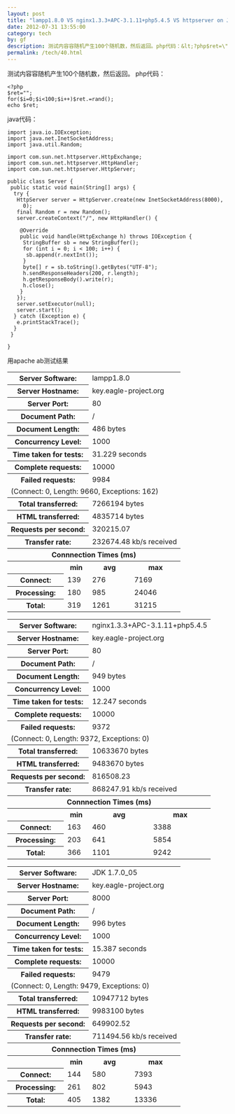 ```yaml
---
layout: post
title: "lampp1.8.0 VS nginx1.3.3+APC-3.1.11+php5.4.5 VS httpserver on JDK 1.7.0_05"
date: 2012-07-31 13:55:00
category: tech
by: gf
description: 测试内容容随机产生100个随机数，然后返回。php代码：&lt;?php$ret=\"\";for($i=0;$i
permalink: /tech/40.html
---
```

测试内容容随机产生100个随机数，然后返回。 php代码：

    <?php
    $ret="";
    for($i=0;$i<100;$i++)$ret.=rand();
    echo $ret;

java代码：

    import java.io.IOException;
    import java.net.InetSocketAddress;
    import java.util.Random;
    
    import com.sun.net.httpserver.HttpExchange;
    import com.sun.net.httpserver.HttpHandler;
    import com.sun.net.httpserver.HttpServer;
    
    public class Server {
     public static void main(String[] args) {
      try {
       HttpServer server = HttpServer.create(new InetSocketAddress(8000),
         0);
       final Random r = new Random();
       server.createContext("/", new HttpHandler() {
    
        @Override
        public void handle(HttpExchange h) throws IOException {
         StringBuffer sb = new StringBuffer();
         for (int i = 0; i < 100; i++) {
          sb.append(r.nextInt());
         }
         byte[] r = sb.toString().getBytes("UTF-8");
         h.sendResponseHeaders(200, r.length);
         h.getResponseBody().write(r);
         h.close();
        }
       });
       server.setExecutor(null); 
       server.start();
      } catch (Exception e) {
       e.printStackTrace();
      }
     }
    
    }

用apache ab测试结果

<table> 
 <tbody>
  <tr>
   <th colspan="2">Server Software:</th>
   <td colspan="2">lampp1.8.0</td>
  </tr> 
  <tr>
   <th colspan="2">Server Hostname:</th>
   <td colspan="2">key.eagle-project.org</td>
  </tr> 
  <tr>
   <th colspan="2">Server Port:</th>
   <td colspan="2">80</td>
  </tr> 
  <tr>
   <th colspan="2">Document Path:</th>
   <td colspan="2">/</td>
  </tr> 
  <tr>
   <th colspan="2">Document Length:</th>
   <td colspan="2">486 bytes</td>
  </tr> 
  <tr>
   <th colspan="2">Concurrency Level:</th>
   <td colspan="2">1000</td>
  </tr> 
  <tr>
   <th colspan="2">Time taken for tests:</th>
   <td colspan="2">31.229 seconds</td>
  </tr> 
  <tr>
   <th colspan="2">Complete requests:</th>
   <td colspan="2">10000</td>
  </tr> 
  <tr>
   <th colspan="2">Failed requests:</th>
   <td colspan="2">9984</td>
  </tr> 
  <tr>
   <td colspan="4"> (Connect: 0, Length: 9660, Exceptions: 162)</td>
  </tr> 
  <tr>
   <th colspan="2">Total transferred:</th>
   <td colspan="2">7266194 bytes</td>
  </tr> 
  <tr>
   <th colspan="2">HTML transferred:</th>
   <td colspan="2">4835714 bytes</td>
  </tr> 
  <tr>
   <th colspan="2">Requests per second:</th>
   <td colspan="2">320215.07</td>
  </tr> 
  <tr>
   <th colspan="2">Transfer rate:</th>
   <td colspan="2">232674.48 kb/s received</td>
  </tr> 
  <tr>
   <th colspan="4">Connnection Times (ms)</th>
  </tr> 
  <tr>
   <th>&nbsp;</th> 
   <th>min</th> 
   <th>avg</th> 
   <th>max</th>
  </tr> 
  <tr>
   <th>Connect:</th>
   <td> 139</td>
   <td> 276</td>
   <td> 7169</td>
  </tr> 
  <tr>
   <th>Processing:</th>
   <td> 180</td>
   <td> 985</td>
   <td>24046</td>
  </tr> 
  <tr>
   <th>Total:</th>
   <td> 319</td>
   <td> 1261</td>
   <td>31215</td>
  </tr> 
 </tbody>
</table>

<table> 
 <tbody>
  <tr>
   <th colspan="2">Server Software:</th>
   <td colspan="2">nginx1.3.3+APC-3.1.11+php5.4.5</td>
  </tr> 
  <tr>
   <th colspan="2">Server Hostname:</th>
   <td colspan="2">key.eagle-project.org</td>
  </tr> 
  <tr>
   <th colspan="2">Server Port:</th>
   <td colspan="2">80</td>
  </tr> 
  <tr>
   <th colspan="2">Document Path:</th>
   <td colspan="2">/</td>
  </tr> 
  <tr>
   <th colspan="2">Document Length:</th>
   <td colspan="2">949 bytes</td>
  </tr> 
  <tr>
   <th colspan="2">Concurrency Level:</th>
   <td colspan="2">1000</td>
  </tr> 
  <tr>
   <th colspan="2">Time taken for tests:</th>
   <td colspan="2">12.247 seconds</td>
  </tr> 
  <tr>
   <th colspan="2">Complete requests:</th>
   <td colspan="2">10000</td>
  </tr> 
  <tr>
   <th colspan="2">Failed requests:</th>
   <td colspan="2">9372</td>
  </tr> 
  <tr>
   <td colspan="4"> (Connect: 0, Length: 9372, Exceptions: 0)</td>
  </tr> 
  <tr>
   <th colspan="2">Total transferred:</th>
   <td colspan="2">10633670 bytes</td>
  </tr> 
  <tr>
   <th colspan="2">HTML transferred:</th>
   <td colspan="2">9483670 bytes</td>
  </tr> 
  <tr>
   <th colspan="2">Requests per second:</th>
   <td colspan="2">816508.23</td>
  </tr> 
  <tr>
   <th colspan="2">Transfer rate:</th>
   <td colspan="2">868247.91 kb/s received</td>
  </tr> 
  <tr>
   <th colspan="4">Connnection Times (ms)</th>
  </tr> 
  <tr>
   <th>&nbsp;</th> 
   <th>min</th> 
   <th>avg</th> 
   <th>max</th>
  </tr> 
  <tr>
   <th>Connect:</th>
   <td> 163</td>
   <td> 460</td>
   <td> 3388</td>
  </tr> 
  <tr>
   <th>Processing:</th>
   <td> 203</td>
   <td> 641</td>
   <td> 5854</td>
  </tr> 
  <tr>
   <th>Total:</th>
   <td> 366</td>
   <td> 1101</td>
   <td> 9242</td>
  </tr> 
 </tbody>
</table>

<table> 
 <tbody>
  <tr>
   <th colspan="2">Server Software:</th>
   <td colspan="2"> JDK 1.7.0_05</td>
  </tr> 
  <tr>
   <th colspan="2">Server Hostname:</th>
   <td colspan="2">key.eagle-project.org</td>
  </tr> 
  <tr>
   <th colspan="2">Server Port:</th>
   <td colspan="2">8000</td>
  </tr> 
  <tr>
   <th colspan="2">Document Path:</th>
   <td colspan="2">/</td>
  </tr> 
  <tr>
   <th colspan="2">Document Length:</th>
   <td colspan="2">996 bytes</td>
  </tr> 
  <tr>
   <th colspan="2">Concurrency Level:</th>
   <td colspan="2">1000</td>
  </tr> 
  <tr>
   <th colspan="2">Time taken for tests:</th>
   <td colspan="2">15.387 seconds</td>
  </tr> 
  <tr>
   <th colspan="2">Complete requests:</th>
   <td colspan="2">10000</td>
  </tr> 
  <tr>
   <th colspan="2">Failed requests:</th>
   <td colspan="2">9479</td>
  </tr> 
  <tr>
   <td colspan="4"> (Connect: 0, Length: 9479, Exceptions: 0)</td>
  </tr> 
  <tr>
   <th colspan="2">Total transferred:</th>
   <td colspan="2">10947712 bytes</td>
  </tr> 
  <tr>
   <th colspan="2">HTML transferred:</th>
   <td colspan="2">9983100 bytes</td>
  </tr> 
  <tr>
   <th colspan="2">Requests per second:</th>
   <td colspan="2">649902.52</td>
  </tr> 
  <tr>
   <th colspan="2">Transfer rate:</th>
   <td colspan="2">711494.56 kb/s received</td>
  </tr> 
  <tr>
   <th colspan="4">Connnection Times (ms)</th>
  </tr> 
  <tr>
   <th>&nbsp;</th> 
   <th>min</th> 
   <th>avg</th> 
   <th>max</th>
  </tr> 
  <tr>
   <th>Connect:</th>
   <td> 144</td>
   <td> 580</td>
   <td> 7393</td>
  </tr> 
  <tr>
   <th>Processing:</th>
   <td> 261</td>
   <td> 802</td>
   <td> 5943</td>
  </tr> 
  <tr>
   <th>Total:</th>
   <td> 405</td>
   <td> 1382</td>
   <td>13336</td>
  </tr> 
 </tbody>
</table>
